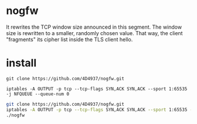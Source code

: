 # nogfw

It rewrites the TCP window size announced in this segment. The window size is rewritten to a smaller, randomly chosen value. 
That way, the client "fragments" its cipher list inside the TLS client hello. 

# install

`git clone https://github.com/4D4937/nogfw.git`

`iptables -A OUTPUT -p tcp --tcp-flags SYN,ACK SYN,ACK --sport 1:65535 -j NFQUEUE --queue-num 0`

``` bash
git clone https://github.com/4D4937/nogfw.git
iptables -A OUTPUT -p tcp --tcp-flags SYN,ACK SYN,ACK --sport 1:65535 -j NFQUEUE --queue-num 0
./nogfw
```

